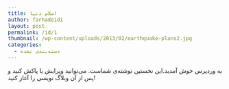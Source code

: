 ```yaml
---
title: سلام دنیا!
author: farhadeidi
layout: post
permalink: /id/1
thumbnail: /wp-content/uploads/2013/02/earthquake-plans2.jpg
categories:
  - دسته‌بندی نشده
---
```

به وردپرس خوش آمدید.‌این نخستین نوشته‌‌ی شماست. می‌توانید ویرایش یا پاکش کنید و پس از آن وبلاگ نویسی را آغاز کنید!
